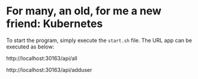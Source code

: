 # For many, an old, for me a new friend: Kubernetes

To start the program, simply execute the `start.sh` file. 
The URL app can be executed as below:

http://localhost:30163/api/all

http://localhost:30163/api/adduser


